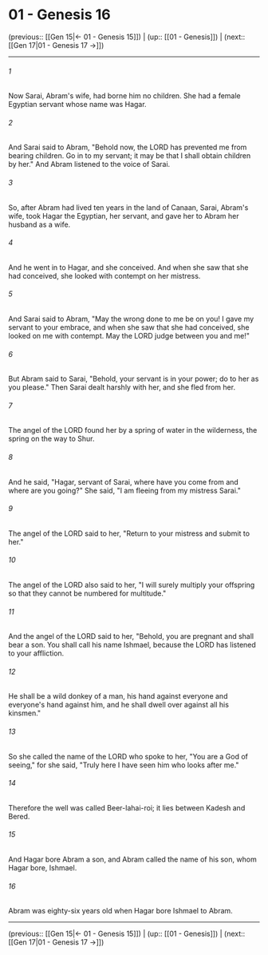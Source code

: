 # 01 - Genesis 16

(previous:: [[Gen 15|← 01 - Genesis 15]]) | (up:: [[01 - Genesis]]) | (next:: [[Gen 17|01 - Genesis 17 →]])

***


###### 1 
Now Sarai, Abram's wife, had borne him no children. She had a female Egyptian servant whose name was Hagar. 

###### 2 
And Sarai said to Abram, "Behold now, the LORD has prevented me from bearing children. Go in to my servant; it may be that I shall obtain children by her." And Abram listened to the voice of Sarai. 

###### 3 
So, after Abram had lived ten years in the land of Canaan, Sarai, Abram's wife, took Hagar the Egyptian, her servant, and gave her to Abram her husband as a wife. 

###### 4 
And he went in to Hagar, and she conceived. And when she saw that she had conceived, she looked with contempt on her mistress. 

###### 5 
And Sarai said to Abram, "May the wrong done to me be on you! I gave my servant to your embrace, and when she saw that she had conceived, she looked on me with contempt. May the LORD judge between you and me!" 

###### 6 
But Abram said to Sarai, "Behold, your servant is in your power; do to her as you please." Then Sarai dealt harshly with her, and she fled from her. 

###### 7 
The angel of the LORD found her by a spring of water in the wilderness, the spring on the way to Shur. 

###### 8 
And he said, "Hagar, servant of Sarai, where have you come from and where are you going?" She said, "I am fleeing from my mistress Sarai." 

###### 9 
The angel of the LORD said to her, "Return to your mistress and submit to her." 

###### 10 
The angel of the LORD also said to her, "I will surely multiply your offspring so that they cannot be numbered for multitude." 

###### 11 
And the angel of the LORD said to her, "Behold, you are pregnant and shall bear a son. You shall call his name Ishmael, because the LORD has listened to your affliction. 

###### 12 
He shall be a wild donkey of a man, his hand against everyone and everyone's hand against him, and he shall dwell over against all his kinsmen." 

###### 13 
So she called the name of the LORD who spoke to her, "You are a God of seeing," for she said, "Truly here I have seen him who looks after me." 

###### 14 
Therefore the well was called Beer-lahai-roi; it lies between Kadesh and Bered. 

###### 15 
And Hagar bore Abram a son, and Abram called the name of his son, whom Hagar bore, Ishmael. 

###### 16 
Abram was eighty-six years old when Hagar bore Ishmael to Abram.

***

(previous:: [[Gen 15|← 01 - Genesis 15]]) | (up:: [[01 - Genesis]]) | (next:: [[Gen 17|01 - Genesis 17 →]])
